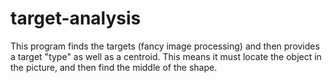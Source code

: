 target-analysis
===============

This program finds the targets (fancy image processing) and then provides a target "type" as well as a centroid. This means it must locate the object in the picture, and then find the middle of the shape.
